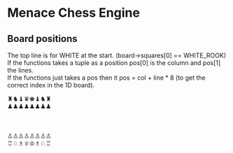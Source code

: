 # Menace Chess Engine

## Board positions
The top line is for WHITE at the start. (board->squares[0] == WHITE_ROOK)\
If the functions takes a tuple as a position pos\[0] is the column and pos\[1] the lines.\
If the functions just takes a pos then it pos = col + line * 8 (to get the correct index in the 1D board).

♜♞♝♛♚♝♞♜\
♟♟♟♟♟♟♟♟\
\
\
\
♙♙♙♙♙♙♙♙\
♖♘♗♕♔♗♘♖
